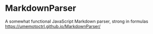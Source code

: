 # MarkdownParser
A somewhat functional JavaScript Markdown parser, strong in formulas https://umemotoctrl.github.io/MarkdownParser/
